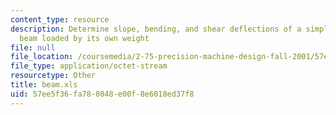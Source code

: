 ```yaml
---
content_type: resource
description: Determine slope, bending, and shear deflections of a simply supported
  beam loaded by its own weight
file: null
file_location: /coursemedia/2-75-precision-machine-design-fall-2001/57ee5f36fa780848e00f8e6018ed37f8_beam.xls
file_type: application/octet-stream
resourcetype: Other
title: beam.xls
uid: 57ee5f36-fa78-0848-e00f-8e6018ed37f8
---
```

